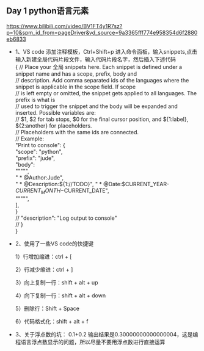 ## Day 1 python语言元素
https://www.bilibili.com/video/BV1FT4y1R7sz?p=10&spm_id_from=pageDriver&vd_source=9a3365fff774e958354d6f2880eb6833

- 1、VS code 添加注释模板，Ctrl+Shift+p 进入命令面板，输入snippets,点击输入新建全局代码片段文件，输入代码片段名字，然后插入下述代码  
		 { 
			  // Place your 全局 snippets here. Each snippet is defined under a snippet name and has a scope, prefix, body and  
	          // description. Add comma separated ids of the languages where the snippet is applicable in the scope field. If scope  
	          // is left empty or omitted, the snippet gets applied to all languages. The prefix is what is  
	          // used to trigger the snippet and the body will be expanded and inserted. Possible variables are:  
	          // $1, $2 for tab stops, $0 for the final cursor position, and ${1:label}, ${2:another} for placeholders.  
	          // Placeholders with the same ids are connected.  
	          // Example:  
	             "Print to console": {  
	 	           "scope": "python",  
	 	           "prefix": "jude",  
	 	           "body":   
			         "\"\"\"",  
	 		         " * @Author:Jude",  
	             " * @Description:${1://TODO}",  
	             " * @Date:$CURRENT_YEAR-$CURRENT_MONTH-$CURRENT_DATE",  
			         "\"\"\"",  
	 	           ],  
	           }  
	          // 	"description": "Log output to console"  
	          // }  
            }  
- 2、使用了一些VS code的快捷键

   1）行增加缩进：ctrl + [
   
   2）行减少缩进：ctrl + ]
   
   3）向上复制一行：shift + alt + up
   
   4）向下复制一行：shift + alt + down
   
   5）删除行：Shift + Space
   
   6）代码格式化：shift + alt + f
- 3、关于浮点数的坑：
 0.1+0.2 输出结果是0.30000000000000004，这是编程语言浮点数显示的问题，所以尽量不要用浮点数进行直接运算
